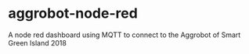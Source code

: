 # aggrobot-node-red
A node red dashboard using MQTT to connect to the Aggrobot of Smart Green Island 2018
